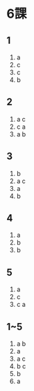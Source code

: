 # 6課

## 1

1. a
2. c
3. c
4. b

## 2

1. a c
2. c a
3. a b


## 3

1. b
2. a c
3. a
4. b

## 4

1. a
2. b
3. b

## 5

1. a
2. c
3. c a

## 1~5

1. a b
2. a
3. a c
4. b c
5. b
6. a
